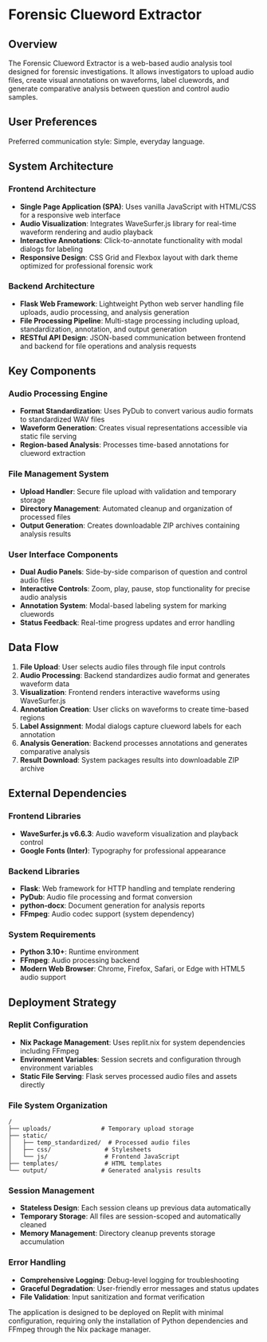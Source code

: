 # Forensic Clueword Extractor

## Overview

The Forensic Clueword Extractor is a web-based audio analysis tool designed for forensic investigations. It allows investigators to upload audio files, create visual annotations on waveforms, label cluewords, and generate comparative analysis between question and control audio samples.

## User Preferences

Preferred communication style: Simple, everyday language.

## System Architecture

### Frontend Architecture
- **Single Page Application (SPA)**: Uses vanilla JavaScript with HTML/CSS for a responsive web interface
- **Audio Visualization**: Integrates WaveSurfer.js library for real-time waveform rendering and audio playback
- **Interactive Annotations**: Click-to-annotate functionality with modal dialogs for labeling
- **Responsive Design**: CSS Grid and Flexbox layout with dark theme optimized for professional forensic work

### Backend Architecture
- **Flask Web Framework**: Lightweight Python web server handling file uploads, audio processing, and analysis generation
- **File Processing Pipeline**: Multi-stage processing including upload, standardization, annotation, and output generation
- **RESTful API Design**: JSON-based communication between frontend and backend for file operations and analysis requests

## Key Components

### Audio Processing Engine
- **Format Standardization**: Uses PyDub to convert various audio formats to standardized WAV files
- **Waveform Generation**: Creates visual representations accessible via static file serving
- **Region-based Analysis**: Processes time-based annotations for clueword extraction

### File Management System
- **Upload Handler**: Secure file upload with validation and temporary storage
- **Directory Management**: Automated cleanup and organization of processed files
- **Output Generation**: Creates downloadable ZIP archives containing analysis results

### User Interface Components
- **Dual Audio Panels**: Side-by-side comparison of question and control audio files
- **Interactive Controls**: Zoom, play, pause, stop functionality for precise audio analysis
- **Annotation System**: Modal-based labeling system for marking cluewords
- **Status Feedback**: Real-time progress updates and error handling

## Data Flow

1. **File Upload**: User selects audio files through file input controls
2. **Audio Processing**: Backend standardizes audio format and generates waveform data
3. **Visualization**: Frontend renders interactive waveforms using WaveSurfer.js
4. **Annotation Creation**: User clicks on waveforms to create time-based regions
5. **Label Assignment**: Modal dialogs capture clueword labels for each annotation
6. **Analysis Generation**: Backend processes annotations and generates comparative analysis
7. **Result Download**: System packages results into downloadable ZIP archive

## External Dependencies

### Frontend Libraries
- **WaveSurfer.js v6.6.3**: Audio waveform visualization and playback control
- **Google Fonts (Inter)**: Typography for professional appearance

### Backend Libraries
- **Flask**: Web framework for HTTP handling and template rendering
- **PyDub**: Audio file processing and format conversion
- **python-docx**: Document generation for analysis reports
- **FFmpeg**: Audio codec support (system dependency)

### System Requirements
- **Python 3.10+**: Runtime environment
- **FFmpeg**: Audio processing backend
- **Modern Web Browser**: Chrome, Firefox, Safari, or Edge with HTML5 audio support

## Deployment Strategy

### Replit Configuration
- **Nix Package Management**: Uses replit.nix for system dependencies including FFmpeg
- **Environment Variables**: Session secrets and configuration through environment variables
- **Static File Serving**: Flask serves processed audio files and assets directly

### File System Organization
```
/
├── uploads/              # Temporary upload storage
├── static/
│   ├── temp_standardized/  # Processed audio files
│   ├── css/               # Stylesheets
│   └── js/                # Frontend JavaScript
├── templates/             # HTML templates
└── output/               # Generated analysis results
```

### Session Management
- **Stateless Design**: Each session cleans up previous data automatically
- **Temporary Storage**: All files are session-scoped and automatically cleaned
- **Memory Management**: Directory cleanup prevents storage accumulation

### Error Handling
- **Comprehensive Logging**: Debug-level logging for troubleshooting
- **Graceful Degradation**: User-friendly error messages and status updates
- **File Validation**: Input sanitization and format verification

The application is designed to be deployed on Replit with minimal configuration, requiring only the installation of Python dependencies and FFmpeg through the Nix package manager.